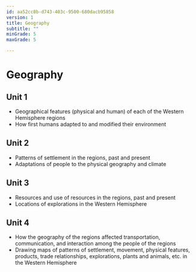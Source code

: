 ```yaml
---
id: aa52cc8b-d743-403c-9500-680dacb95858
version: 1
title: Geography
subtitle: ""
minGrade: 5
maxGrade: 5

---
```

# Geography


## Unit 1
* Geographical features (physical and human) of each of the Western Hemisphere regions
* How first humans adapted to and modified their environment

## Unit 2
* Patterns of settlement in the regions, past and present
* Adaptations of people to the physical geography and climate

## Unit 3
* Resources and use of resources in the regions, past and present
* Locations of explorations in the Western Hemisphere

## Unit 4
* How the geography of the regions affected transportation, communication, and interaction among the people of the regions
* Drawing maps of patterns of settlement, movement, physical features, products, trade relationships, explorations, plants and animals, etc. in the Western Hemisphere